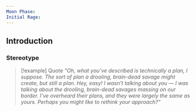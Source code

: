 ```yaml
---
Moon Phase: 
Initial Rage:
---
```

## Introduction

### Stereotype

> [!example] Quote
> *"Oh, what you’ve described is technically a plan, I*
*suppose. The sort of plan a drooling, brain-dead savage might*
*create, but still a plan. Hey, easy! I wasn’t talking about*
*you — I was talking about the drooling, brain-dead savages*
*massing on our border. I’ve overheard their plans, and they*
*were largely the same as yours. Perhaps you might like to*
*rethink your approach?"*

